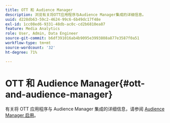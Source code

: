 ```yaml
---
title: OTT 和 Audience Manager
description: 浏览有关将OTT应用程序与Audience Manager集成的详细信息。
uuid: d228db63-59c2-4624-99c6-6b49dc17f48e
exl-id: 1cc08ed6-9331-48db-ac0c-cd2b6810ea87
feature: Media Analytics
role: User, Admin, Data Engineer
source-git-commit: b6df391016ab4b9095e3993808a877e3587f0a51
workflow-type: tm+mt
source-wordcount: '32'
ht-degree: 71%

---
```


# OTT 和 Audience Manager{#ott-and-audience-manager}

有关将 OTT 应用程序与 Audience Manager 集成的详细信息，请参阅 [Audience Manager 启用](/help/intro-to-ava/am-enablement.md)。
